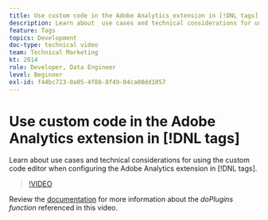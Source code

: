 ```yaml
---
title: Use custom code in the Adobe Analytics extension in [!DNL tags]
description: Learn about  use cases and technical considerations for using the custom code editor when configuring the Adobe Analytics extension in [!DNL tags]. 
feature: Tags
topics: Development
doc-type: technical video
team: Technical Marketing
kt: 2914
role: Developer, Data Engineer
level: Beginner
exl-id: f44bc723-0a05-4f88-8f49-04ca00dd1057
---
```

# Use custom code in the Adobe Analytics extension in [!DNL tags] 

Learn about  use cases and technical considerations for using the custom code editor when configuring the Adobe Analytics extension in [!DNL tags]. 

>[!VIDEO](https://video.tv.adobe.com/v/27272/?quality=12&learn=on)

Review the [documentation](https://experienceleague.adobe.com/docs/analytics/implementation/vars/plugins/impl-plugins.html) for more information about the <i>doPlugins function</i> referenced in this video.
